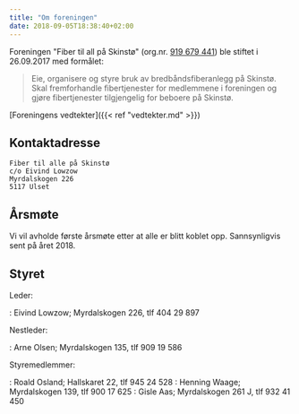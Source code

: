 ```yaml
---
title: "Om foreningen"
date: 2018-09-05T18:38:40+02:00
---
```


Foreningen "Fiber til all på Skinstø" (org.nr. [919 679 441](https://w2.brreg.no/enhet/sok/detalj.jsp?orgnr=919679441)) ble stiftet i 26.09.2017
med formålet:

> Eie, organisere og styre bruk av
> bredbåndsfiberanlegg på Skinstø.
> Skal fremforhandle fibertjenester
> for medlemmene i foreningen og
> gjøre fibertjenester tilgjengelig
> for beboere på Skinstø.

[Foreningens vedtekter]({{< ref "vedtekter.md" >}})

## Kontaktadresse

    Fiber til alle på Skinstø
    c/o Eivind Lowzow
    Myrdalskogen 226
    5117 Ulset

## Årsmøte

Vi vil avholde første årsmøte etter at alle er blitt koblet opp.
Sannsynligvis sent på året 2018.

## Styret

Leder:

: Eivind Lowzow; Myrdalskogen 226, tlf 404 29 897

Nestleder:

: Arne Olsen; Myrdalskogen 135, tlf 909 19 586

Styremedlemmer:

: Roald Osland; Hallskaret 22, tlf 945 24 528
: Henning Waage; Myrdalskogen 139, tlf 900 17 625
: Gisle Aas; Myrdalskogen 261 J, tlf 932 41 450
